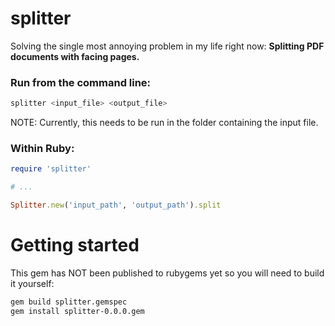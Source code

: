 # splitter
Solving the single most annoying problem in my life right now: **Splitting PDF documents with facing pages.**

### Run from the command line:

```bash
splitter <input_file> <output_file>
```

NOTE: Currently, this needs to be run in the folder containing the input file.

### Within Ruby:

```ruby
require 'splitter'

# ...

Splitter.new('input_path', 'output_path').split
```

# Getting started

This gem has NOT been published to rubygems yet so you will need to build it yourself:

```bash
gem build splitter.gemspec
gem install splitter-0.0.0.gem
```